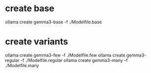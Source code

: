 # create base

ollama create gemma3-base -f ./Modelfile.base

# create variants
ollama create gemma3-few     -f ./Modelfile.few
ollama create gemma3-regular -f ./Modelfile.regular
ollama create gemma3-many    -f ./Modelfile.many
